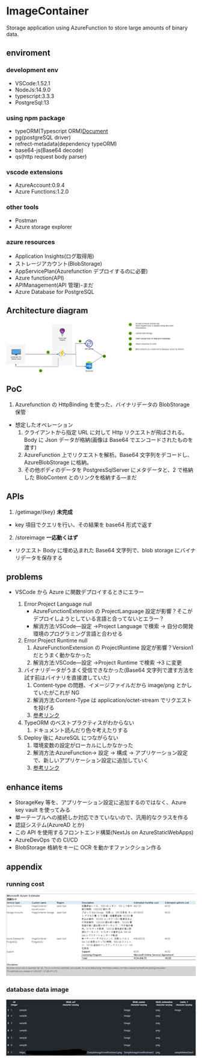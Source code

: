 <!-- @format -->

# ImageContainer

Storage application using AzureFunction to store large amounts of binary data.

## enviroment

### development env

- VSCode:1.52.1
- NodeJs:14.9.0
- typescript:3.3.3
- PostgreSql:13

### using npm package

- typeORM(Typescript ORM)[Document](https://typeorm.io/#/)
- pg(postgreSQL driver)
- refrect-metadata(dependency typeORM)
- base64-js(Base64 decode)
- qs(http request body parser)

### vscode extensions

- AzureAccount:0.9.4
- Azure Functions:1.2.0

### other tools

- Postman
- Azure storage explorer

### azure resources

- Application Insights(ログ取得用)
- ストレージアカウント(BlobStorage)
- AppServicePlan(Azurefunction デプロイするのに必要)
- Azure function(API)
- APIManagement(API 管理)-まだ
- Azure Database for PostgreSQL

## Architecture diagram

![Architecture diagram](/メモ/ImageContainerArchtecture.png)

## PoC

1. Azurefunction の HttpBinding を使った、バイナリデータの BlobStorage 保管

- 想定したオペレーション
  1. クライアントから指定 URL に対して Http リクエストが飛ばされる。Body に Json データが格納(画像は Base64 でエンコードされたものを渡す)
  2. AzureFunction 上でリクエストを解析。Base64 文字列をデコードし、AzureBlobStorage に格納。
  3. その他ボディのデータを PostgresSqlServer にメタデータと、2 で格納した BlobContent とのリンクを格納する―まだ

## APIs

1. /getimage/{key} **未完成**

- key 項目でクエリを行い、その結果を base64 形式で返す

2. /storeimage **一応動くはず**

- リクエスト Body に埋め込まれた Base64 文字列で、blob storage にバイナリデータを保存する

## problems

- VSCode から Azure に関数デプロイするときにエラー

  1. Error:Project Language null
     - AzureFunctionExtension の ProjectLanguage 設定が影響？そこがデプロイしようとしている言語と合ってないとエラー？
     - 解消方法:VSCode―設定 →Project Language で検索 → 自分の開発環境のプログラミング言語と合わせる
  2. Error:Project Runtime null
     1. AzureFunctionExtension の ProjectRuntime 設定が影響？Version1 だとうまく動かなかった
     2. 解消方法:VSCode―設定 →Project Runtime で検索 →3 に変更
  3. バイナリデータがうまく受信できなかった(Base64 文字列で渡す方法を試す前はバイナリを直接渡していた)
     1. Content-type の問題、イメージファイルだから image/png とかしていたがこれが NG
     2. 解消方法:Content-Type は application/octet-stream でリクエストを投げる
     3. [参考リンク](https://docs.microsoft.com/ja-jp/azure/azure-functions/functions-bindings-http-webhook-trigger?tabs=javascript)
  4. TypeORM のベストプラクティスがわからない
     1. ドキュメント読んだり色々考えたりする
  5. Deploy 後に AzureSQL につながらない
     1. 環境変数の設定がローカルにしかなかった
     2. 解消方法:AzureFunction→ 設定 → 構成 → アプリケーション設定で、新しいアプリケーション設定に追加していく
     3. [参考リンク](https://docs.microsoft.com/ja-jp/azure/azure-functions/functions-how-to-use-azure-function-app-settings?tabs=portal)

## enhance items

- StorageKey 等を、アプリケーション設定に追加するのではなく、Azure key vault を使ってみる
- 単一テーブルへの接続しか対応できていないので、汎用的なクラスを作る
- 認証システム(AzureAD とか)
- この API を使用するフロントエンド構築(NextJs on AzureStaticWebApps)
- AzureDevOps での CI/CD
- BlobStorage 格納をキーに OCR を動かすファンクション作る

## appendix

### running cost

![running cost](/メモ//AzureRunningCost.png)

### database data image

![database data image](/メモ/DatabaseDataSample.png)
